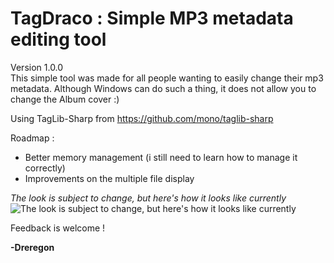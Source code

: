 # **TagDraco : Simple MP3 metadata editing tool**
Version 1.0.0\
This simple tool was made for all people wanting to easily change their mp3 metadata.
Although Windows can do such a thing, it does not allow you to change the Album cover :)

Using TagLib-Sharp from https://github.com/mono/taglib-sharp

Roadmap :

 - Better memory management (i still need to learn how to manage it correctly)
 - Improvements on the multiple file display

*The look is subject to change, but here's how it looks like currently*
![The look is subject to change, but here's how it looks like currently
](https://github.com/Dreregon/Tag-Draco/blob/master/TagDraco_2020-07-11_17-27-59.png)

Feedback is welcome !

**-Dreregon**
 
